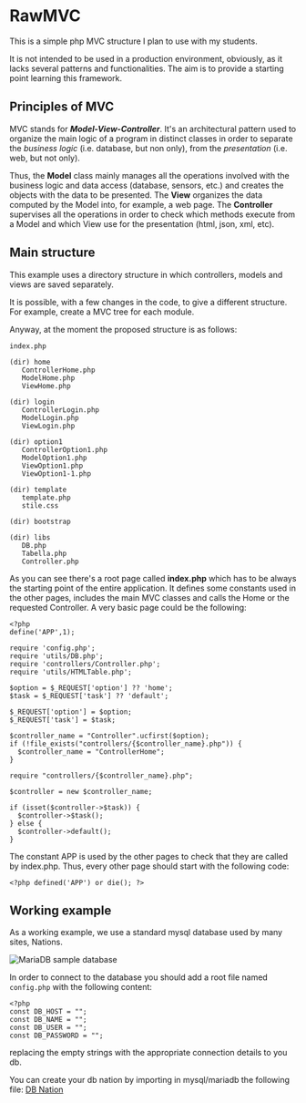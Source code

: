 # RawMVC

This is a simple php MVC structure I plan to use with my students.

It is not intended to be used in a production environment, obviously, as it lacks several patterns and functionalities. The aim is to provide a starting point learning this framework.   

## Principles of MVC

MVC stands for ***Model-View-Controller***. It's an architectural pattern used to organize the main logic of a program in distinct classes in order to separate the *business logic* (i.e. database, but non only), from the *presentation* (i.e. web, but not only).

Thus, the **Model** class mainly manages all the operations involved with the business logic and data access (database, sensors, etc.) and creates the objects with the data to be presented. The **View** organizes the data computed by the Model into, for example, a web page. The **Controller** supervises all the operations in order to check which methods execute from a Model and which View use for the presentation (html, json, xml, etc).  

## Main structure

This example uses a directory structure in which controllers, models and views are saved separately.

It is possible, with a few changes in the code, to give a different structure. For example, create a MVC tree for each module.

Anyway, at the moment the proposed structure is as follows:

    index.php
    
    (dir) home
       ControllerHome.php
       ModelHome.php
       ViewHome.php
    
    (dir) login
       ControllerLogin.php
       ModelLogin.php
       ViewLogin.php
    
    (dir) option1
       ControllerOption1.php
       ModelOption1.php
       ViewOption1.php
       ViewOption1-1.php
    
    (dir) template
       template.php
       stile.css
    
    (dir) bootstrap
    
    (dir) libs
       DB.php
       Tabella.php
       Controller.php

As you can see there's a root page called **index.php** which has to be always the starting point of the entire application. It defines some constants used in the other pages, includes the main MVC classes and calls the Home or the requested Controller. A very basic page could be the following:

    <?php
    define('APP',1);

    require 'config.php';
    require 'utils/DB.php';
    require 'controllers/Controller.php';
    require 'utils/HTMLTable.php';

    $option = $_REQUEST['option'] ?? 'home';
    $task = $_REQUEST['task'] ?? 'default';

    $_REQUEST['option'] = $option;
    $_REQUEST['task'] = $task;

    $controller_name = "Controller".ucfirst($option);
    if (!file_exists("controllers/{$controller_name}.php")) {
      $controller_name = "ControllerHome";
    }

    require "controllers/{$controller_name}.php";

    $controller = new $controller_name;

    if (isset($controller->$task)) {
      $controller->$task();
    } else {
      $controller->default();
    }

The constant APP is used by the other pages to check that they are called by index.php. Thus, every other page should start with the following code:

    <?php defined('APP') or die(); ?>

## Working example

As a working example, we use a standard mysql database used by many sites, Nations.

![MariaDB sample database](https://www.mariadbtutorial.com/wp-content/uploads/2019/10/mariadb-sample-database.png)

In order to connect to the database you should add a root file named `config.php` with the following content:

    <?php
    const DB_HOST = "";
    const DB_NAME = "";
    const DB_USER = "";
    const DB_PASSWORD = "";

replacing the empty strings with the appropriate connection details to you db.

You can create your db nation by importing in mysql/mariadb the following file: [DB Nation](nations/sql/nation.sql)


